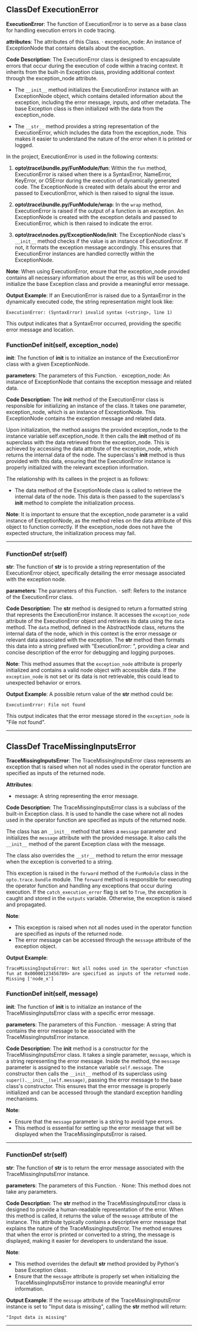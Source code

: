 ## ClassDef ExecutionError
**ExecutionError**: The function of ExecutionError is to serve as a base class for handling execution errors in code tracing.

**attributes**: The attributes of this Class.
· exception_node: An instance of ExceptionNode that contains details about the exception.

**Code Description**: The ExecutionError class is designed to encapsulate errors that occur during the execution of code within a tracing context. It inherits from the built-in Exception class, providing additional context through the exception_node attribute.

- The `__init__` method initializes the ExecutionError instance with an ExceptionNode object, which contains detailed information about the exception, including the error message, inputs, and other metadata. The base Exception class is then initialized with the data from the exception_node.

- The `__str__` method provides a string representation of the ExecutionError, which includes the data from the exception_node. This makes it easier to understand the nature of the error when it is printed or logged.

In the project, ExecutionError is used in the following contexts:

1. **opto\trace\bundle.py/FunModule/fun**: Within the `fun` method, ExecutionError is raised when there is a SyntaxError, NameError, KeyError, or OSError during the execution of dynamically generated code. The ExceptionNode is created with details about the error and passed to ExecutionError, which is then raised to signal the issue.

2. **opto\trace\bundle.py/FunModule/wrap**: In the `wrap` method, ExecutionError is raised if the output of a function is an exception. An ExceptionNode is created with the exception details and passed to ExecutionError, which is then raised to indicate the error.

3. **opto\trace\nodes.py/ExceptionNode/__init__**: The ExceptionNode class's `__init__` method checks if the value is an instance of ExecutionError. If not, it formats the exception message accordingly. This ensures that ExecutionError instances are handled correctly within the ExceptionNode.

**Note**: When using ExecutionError, ensure that the exception_node provided contains all necessary information about the error, as this will be used to initialize the base Exception class and provide a meaningful error message.

**Output Example**: 
If an ExecutionError is raised due to a SyntaxError in the dynamically executed code, the string representation might look like:
```
ExecutionError: (SyntaxError) invalid syntax (<string>, line 1)
```
This output indicates that a SyntaxError occurred, providing the specific error message and location.
### FunctionDef __init__(self, exception_node)
**__init__**: The function of __init__ is to initialize an instance of the ExecutionError class with a given ExceptionNode.

**parameters**: The parameters of this Function.
· exception_node: An instance of ExceptionNode that contains the exception message and related data.

**Code Description**: The __init__ method of the ExecutionError class is responsible for initializing an instance of the class. It takes one parameter, exception_node, which is an instance of ExceptionNode. This ExceptionNode contains the exception message and related data.

Upon initialization, the method assigns the provided exception_node to the instance variable self.exception_node. It then calls the __init__ method of its superclass with the data retrieved from the exception_node. This is achieved by accessing the data attribute of the exception_node, which returns the internal data of the node. The superclass's __init__ method is thus provided with this data, ensuring that the ExecutionError instance is properly initialized with the relevant exception information.

The relationship with its callees in the project is as follows:
- The data method of the ExceptionNode class is called to retrieve the internal data of the node. This data is then passed to the superclass's __init__ method to complete the initialization process.

**Note**: It is important to ensure that the exception_node parameter is a valid instance of ExceptionNode, as the method relies on the data attribute of this object to function correctly. If the exception_node does not have the expected structure, the initialization process may fail.
***
### FunctionDef __str__(self)
**__str__**: The function of __str__ is to provide a string representation of the ExecutionError object, specifically detailing the error message associated with the exception node.

**parameters**: The parameters of this Function.
· self: Refers to the instance of the ExecutionError class.

**Code Description**: The __str__ method is designed to return a formatted string that represents the ExecutionError instance. It accesses the `exception_node` attribute of the ExecutionError object and retrieves its data using the `data` method. The `data` method, defined in the AbstractNode class, returns the internal data of the node, which in this context is the error message or relevant data associated with the exception. The __str__ method then formats this data into a string prefixed with "ExecutionError: ", providing a clear and concise description of the error for debugging and logging purposes.

**Note**: This method assumes that the `exception_node` attribute is properly initialized and contains a valid node object with accessible data. If the `exception_node` is not set or its data is not retrievable, this could lead to unexpected behavior or errors.

**Output Example**: A possible return value of the __str__ method could be:
```
ExecutionError: File not found
```
This output indicates that the error message stored in the `exception_node` is "File not found".
***
## ClassDef TraceMissingInputsError
**TraceMissingInputsError**: The TraceMissingInputsError class represents an exception that is raised when not all nodes used in the operator function are specified as inputs of the returned node.

**Attributes**:
- message: A string representing the error message.

**Code Description**:
The TraceMissingInputsError class is a subclass of the built-in Exception class. It is used to handle the case where not all nodes used in the operator function are specified as inputs of the returned node. 

The class has an `__init__` method that takes a `message` parameter and initializes the `message` attribute with the provided message. It also calls the `__init__` method of the parent Exception class with the message.

The class also overrides the `__str__` method to return the error message when the exception is converted to a string.

This exception is raised in the `forward` method of the `FunModule` class in the `opto.trace.bundle` module. The `forward` method is responsible for executing the operator function and handling any exceptions that occur during execution. If the `catch_execution_error` flag is set to `True`, the exception is caught and stored in the `outputs` variable. Otherwise, the exception is raised and propagated.

**Note**: 
- This exception is raised when not all nodes used in the operator function are specified as inputs of the returned node.
- The error message can be accessed through the `message` attribute of the exception object.

**Output Example**:
```
TraceMissingInputsError: Not all nodes used in the operator <function fun at 0x00000123456789> are specified as inputs of the returned node. Missing ['node_x']
```
### FunctionDef __init__(self, message)
**__init__**: The function of __init__ is to initialize an instance of the TraceMissingInputsError class with a specific error message.

**parameters**: The parameters of this Function.
· message: A string that contains the error message to be associated with the TraceMissingInputsError instance.

**Code Description**: The __init__ method is a constructor for the TraceMissingInputsError class. It takes a single parameter, `message`, which is a string representing the error message. Inside the method, the `message` parameter is assigned to the instance variable `self.message`. The constructor then calls the `__init__` method of its superclass using `super().__init__(self.message)`, passing the error message to the base class's constructor. This ensures that the error message is properly initialized and can be accessed through the standard exception handling mechanisms.

**Note**: 
- Ensure that the `message` parameter is a string to avoid type errors.
- This method is essential for setting up the error message that will be displayed when the TraceMissingInputsError is raised.
***
### FunctionDef __str__(self)
**__str__**: The function of __str__ is to return the error message associated with the TraceMissingInputsError instance.

**parameters**: The parameters of this Function.
· None: This method does not take any parameters.

**Code Description**: The __str__ method in the TraceMissingInputsError class is designed to provide a human-readable representation of the error. When this method is called, it returns the value of the `message` attribute of the instance. This attribute typically contains a descriptive error message that explains the nature of the TraceMissingInputsError. The method ensures that when the error is printed or converted to a string, the message is displayed, making it easier for developers to understand the issue.

**Note**: 
- This method overrides the default __str__ method provided by Python's base Exception class.
- Ensure that the `message` attribute is properly set when initializing the TraceMissingInputsError instance to provide meaningful error information.

**Output Example**: 
If the `message` attribute of the TraceMissingInputsError instance is set to "Input data is missing", calling the __str__ method will return:
```
"Input data is missing"
```
***
